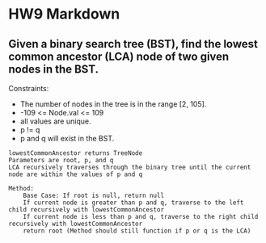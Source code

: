# HW9 Markdown
## Given a binary search tree (BST), find the lowest common ancestor (LCA) node of two given nodes in the BST.

Constraints:

* The number of nodes in the tree is in the range [2, 105].
* -109 <= Node.val <= 109
* all values are unique.
* p != q
* p and q will exist in the BST.

```
lowestCommonAncestor returns TreeNode
Parameters are root, p, and q
LCA recursively traverses through the binary tree until the current node are within the values of p and q

Method:
    Base Case: If root is null, return null
    If current node is greater than p and q, traverse to the left child recursively with lowestCommonAncestor
    If current node is less than p and q, traverse to the right child recursively with lowestCommonAncestor
    return root (Method should still function if p or q is the LCA)

